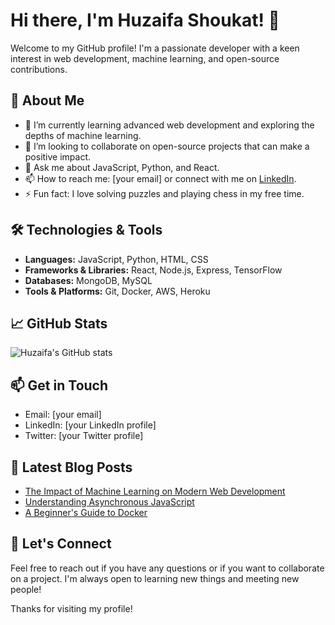 # Hi there, I'm Huzaifa Shoukat! 👋

Welcome to my GitHub profile! I'm a passionate developer with a keen interest in web development, machine learning, and open-source contributions.

## 🚀 About Me

- 🌱 I’m currently learning advanced web development and exploring the depths of machine learning.
- 👯 I’m looking to collaborate on open-source projects that can make a positive impact.
- 💬 Ask me about JavaScript, Python, and React.
- 📫 How to reach me: [your email] or connect with me on [LinkedIn](your-linkedin-profile).
- ⚡ Fun fact: I love solving puzzles and playing chess in my free time.

## 🛠️ Technologies & Tools

- **Languages:** JavaScript, Python, HTML, CSS
- **Frameworks & Libraries:** React, Node.js, Express, TensorFlow
- **Databases:** MongoDB, MySQL
- **Tools & Platforms:** Git, Docker, AWS, Heroku

## 📈 GitHub Stats

![Huzaifa's GitHub stats](https://github-readme-stats.vercel.app/api?username=ihuzaifashoukat&show_icons=true&theme=radical)

## 📫 Get in Touch

- Email: [your email]
- LinkedIn: [your LinkedIn profile]
- Twitter: [your Twitter profile]

## 📝 Latest Blog Posts

<!-- BLOG-POST-LIST:START -->
- [The Impact of Machine Learning on Modern Web Development](your-blog-link)
- [Understanding Asynchronous JavaScript](your-blog-link)
- [A Beginner's Guide to Docker](your-blog-link)
<!-- BLOG-POST-LIST:END -->

## 🤝 Let's Connect

Feel free to reach out if you have any questions or if you want to collaborate on a project. I'm always open to learning new things and meeting new people!

Thanks for visiting my profile!
